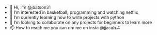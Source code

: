 - 👋 Hi, I’m @jbatson31
- 👀 I’m interested in basketball, programming and watching netflix
- 🌱 I’m currently learning how to write projects with python
- 💞️ I’m looking to collaborate on any projects for beginners to learn more
- 📫 How to reach me you can dm me on insta @jjacob.4 

<!---
jbatson31/jbatson31 is a ✨ special ✨ repository because its `README.md` (this file) appears on your GitHub profile.
You can click the Preview link to take a look at your changes.
--->
